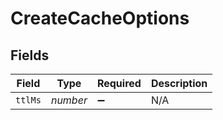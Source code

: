 # CreateCacheOptions


## Fields

| Field              | Type               | Required           | Description        |
| ------------------ | ------------------ | ------------------ | ------------------ |
| `ttlMs`            | *number*           | :heavy_minus_sign: | N/A                |